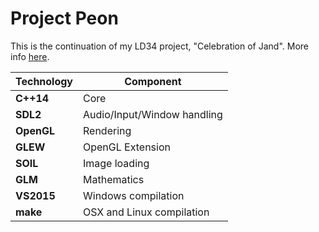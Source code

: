 # Project Peon

This is the continuation of my LD34 project, "Celebration of Jand".
More info [here](http://dooskington.com/ludum-dare-34-postmortem-celebration-of-jand/).

Technology     | Component
---------------|----------
**C++14**      | Core
**SDL2**       | Audio/Input/Window handling
**OpenGL**     | Rendering
**GLEW**       | OpenGL Extension
**SOIL**       | Image loading
**GLM**        | Mathematics
**VS2015**     | Windows compilation
**make**       | OSX and Linux compilation